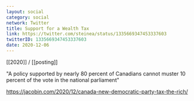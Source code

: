 ```yaml
---
layout: social
category: social
network: Twitter
title: Support for a Wealth Tax
link: https://twitter.com/steinea/status/1335669347453337603
twitterID: 1335669347453337603
date: 2020-12-06
---
```


[[2020]] / [[posting]]

"A policy supported by nearly 80 percent of Canadians cannot muster 10 percent of the vote in the national parliament"

<https://jacobin.com/2020/12/canada-new-democratic-party-tax-the-rich/>
